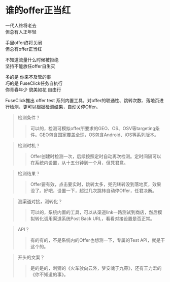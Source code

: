 # 谁的offer正当红

一代人终将老去  
但总有人正年轻  

手里offer终将关闭  
但总有offer正当红

不知道流量什么时候被拒绝  
坚持不能放任offer自生灭

多的是 你来不及管的事  
巧的是 FuseClick任务自执行  
你青春年少 貌美如花 自由行

FuseClick推出 offer test 系列内置工具，对offer的联通性、跳转次数、落地页进行检测，更可以根据检测结果，自动关停Offer。

> 检测条件？
>> 可以的，检测可模拟offer所要求的GEO、OS、OSV等targeting条件。GEO包含国家覆盖全球，OS包含Android、iOS等系列版本。
  
> 检测时机？
>> Offer创建时检测一次，后续按照定时自动再次检测。定时间隔可以在系统内设置，从十五分钟到一个月，但凭君意。

> 检测结果？
>> Offer要有效，点击要实时，跳转太多，兜兜转转没到落地页，效果没了。好吧，设置一下，超过几次跳转自动停Offer，任君决断。

> 测渠道对接，测转化？
>> 可以的，系统内置的工具，可以从渠道link一路测试到商店，然后模拟转化调用渠道系统Post Back URL，看看对接设置是否正常。

> API？
>> 有的有的，不是系统内的Offer也想测一下，专属的Test API，就是干这个的。

> 开头的文案？
>> 是的是的，刺猬的《火车驶向云外，梦安魂于九霄》，还有王力宏的《你不知道的事》。